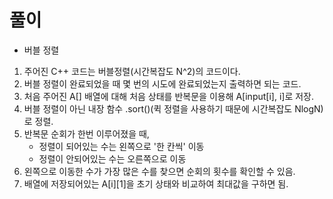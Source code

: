 # 풀이

- 버블 정렬

1. 주어진 C++ 코드는 버블정렬(시간복잡도 N^2)의 코드이다.
2. 버블 정렬이 완료되었을 때 몇 번의 시도에 완료되었는지 출력하면 되는 코드.
3. 처음 주어진 A[] 배열에 대해 처음 상태를 반복문을 이용해 A[input[i], i]로 저장.
4. 버블 정렬이 아닌 내장 함수 .sort()(퀵 정렬을 사용하기 때문에 시간복잡도 NlogN)로 정렬.
5. 반복문 순회가 한번 이루어졌을 때, 
    - 정렬이 되어있는 수는 왼쪽으로 '한 칸씩' 이동
    - 정렬이 안되어있는 수는 오른쪽으로 이동
6. 왼쪽으로 이동한 수가 가장 많은 수를 찾으면 순회의 횟수를 확인할 수 있음.
7. 배열에 저장되어있는 A[i][1]을 초기 상태와 비교하여 최대값을 구하면 됨.